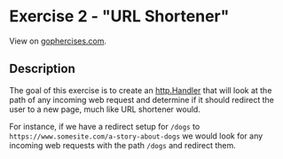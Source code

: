 # Exercise 2 - "URL Shortener"

View on [gophercises.com](https://gophercises.com/exercises/urlshort).

## Description
The goal of this exercise is to create an [http.Handler](https://golang.org/pkg/net/http/#Handler)
that will look at the path of any incoming web request and determine if it should redirect the user 
to a new page, much like URL shortener would.

For instance, if we have a redirect setup for `/dogs` to `https://www.somesite.com/a-story-about-dogs`
we would look for any incoming web requests with the path `/dogs` and redirect them.
